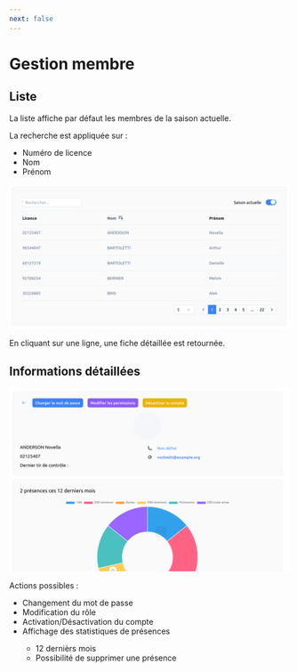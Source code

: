 ```yaml
---
next: false
---
```


<script setup>
import RoleLevelComponent from '../../../components/RoleLevelComponent.vue'
</script>

# Gestion membre <RoleLevelComponent level="supervisor" />

## Liste <RoleLevelComponent level="supervisor" />
La liste affiche par défaut les membres de la saison actuelle.

La recherche est appliquée sur :

- Numéro de licence
- Nom
- Prénom

![](./images/liste.png)

En cliquant sur une ligne, une fiche détaillée est retournée.

## Informations détaillées <RoleLevelComponent level="supervisor" />
![](./images/details.png)

Actions possibles :

- Changement du mot de passe <RoleLevelComponent level="admin" />
- Modification du rôle <RoleLevelComponent level="admin" />
- Activation/Désactivation du compte <RoleLevelComponent level="admin" />
- Affichage des statistiques de présences <RoleLevelComponent level="supervisor" />
  - 12 dernièrs mois
  - Possibilité de supprimer une présence <RoleLevelComponent level="admin" />


